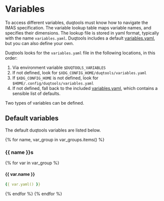 # Variables

To access different variables, duqtools must know how to navigate the IMAS specification. The variable lookup table maps variable names, and specifies their dimensions. The lookup file is stored in yaml format, typically with the name `variables.yaml`. Duqtools includes a default [variables.yaml](https://github.com/CarbonCollective/fusion-dUQtools/blob/main/src/duqtools/data/variables.yaml), but you can also define your own.

Duqtools looks for the `variables.yaml` file in the following locations, in this order:

1. Via environment variable `$DUQTOOLS_VARIABLES`
2. If not defined, look for `$XDG_CONFIG_HOME/duqtools/variables.yaml`
3. If `$XDG_CONFIG_HOME` is not defined, look for `$HOME/.config/duqtools/variables.yaml`
4. If not defined, fall back to the included [variables.yaml](https://github.com/CarbonCollective/fusion-dUQtools/blob/main/src/duqtools/data/variables.yaml), which contains a sensible list of defaults.

Two types of variables can be defined.


## Default variables

The default duqtools variables are listed below.

{% for name, var_group in var_groups.items() %}
### {{ name }}s

{% for var in var_group %}

#### {{ var.name }}
```yaml
{{ var.yaml() }}
```

{% endfor %}
{% endfor %}
